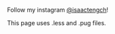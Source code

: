 Follow my instagram [@isaactengch](https://www.instagram.com/isaactengch/)!

This page uses .less and .pug files. 
